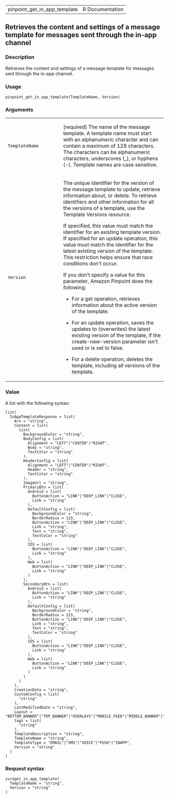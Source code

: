 <table style="width: 100%;">
<tbody>
<tr class="odd">
<td>pinpoint_get_in_app_template</td>
<td style="text-align: right;">R Documentation</td>
</tr>
</tbody>
</table>

## Retrieves the content and settings of a message template for messages sent through the in-app channel

### Description

Retrieves the content and settings of a message template for messages
sent through the in-app channel.

### Usage

    pinpoint_get_in_app_template(TemplateName, Version)

### Arguments

<table>
<colgroup>
<col style="width: 35%" />
<col style="width: 65%" />
</colgroup>
<tbody>
<tr class="odd">
<td><code
id="pinpoint_get_in_app_template_:_TemplateName">TemplateName</code></td>
<td><p>[required] The name of the message template. A template name must
start with an alphanumeric character and can contain a maximum of 128
characters. The characters can be alphanumeric characters, underscores
(_), or hyphens (-). Template names are case sensitive.</p></td>
</tr>
<tr class="even">
<td><code
id="pinpoint_get_in_app_template_:_Version">Version</code></td>
<td><p>The unique identifier for the version of the message template to
update, retrieve information about, or delete. To retrieve identifiers
and other information for all the versions of a template, use the
Template Versions resource.</p>
<p>If specified, this value must match the identifier for an existing
template version. If specified for an update operation, this value must
match the identifier for the latest existing version of the template.
This restriction helps ensure that race conditions don't occur.</p>
<p>If you don't specify a value for this parameter, Amazon Pinpoint does
the following:</p>
<ul>
<li><p>For a get operation, retrieves information about the active
version of the template.</p></li>
<li><p>For an update operation, saves the updates to (overwrites) the
latest existing version of the template, if the create-new-version
parameter isn't used or is set to false.</p></li>
<li><p>For a delete operation, deletes the template, including all
versions of the template.</p></li>
</ul></td>
</tr>
</tbody>
</table>

### Value

A list with the following syntax:

    list(
      InAppTemplateResponse = list(
        Arn = "string",
        Content = list(
          list(
            BackgroundColor = "string",
            BodyConfig = list(
              Alignment = "LEFT"|"CENTER"|"RIGHT",
              Body = "string",
              TextColor = "string"
            ),
            HeaderConfig = list(
              Alignment = "LEFT"|"CENTER"|"RIGHT",
              Header = "string",
              TextColor = "string"
            ),
            ImageUrl = "string",
            PrimaryBtn = list(
              Android = list(
                ButtonAction = "LINK"|"DEEP_LINK"|"CLOSE",
                Link = "string"
              ),
              DefaultConfig = list(
                BackgroundColor = "string",
                BorderRadius = 123,
                ButtonAction = "LINK"|"DEEP_LINK"|"CLOSE",
                Link = "string",
                Text = "string",
                TextColor = "string"
              ),
              IOS = list(
                ButtonAction = "LINK"|"DEEP_LINK"|"CLOSE",
                Link = "string"
              ),
              Web = list(
                ButtonAction = "LINK"|"DEEP_LINK"|"CLOSE",
                Link = "string"
              )
            ),
            SecondaryBtn = list(
              Android = list(
                ButtonAction = "LINK"|"DEEP_LINK"|"CLOSE",
                Link = "string"
              ),
              DefaultConfig = list(
                BackgroundColor = "string",
                BorderRadius = 123,
                ButtonAction = "LINK"|"DEEP_LINK"|"CLOSE",
                Link = "string",
                Text = "string",
                TextColor = "string"
              ),
              IOS = list(
                ButtonAction = "LINK"|"DEEP_LINK"|"CLOSE",
                Link = "string"
              ),
              Web = list(
                ButtonAction = "LINK"|"DEEP_LINK"|"CLOSE",
                Link = "string"
              )
            )
          )
        ),
        CreationDate = "string",
        CustomConfig = list(
          "string"
        ),
        LastModifiedDate = "string",
        Layout = "BOTTOM_BANNER"|"TOP_BANNER"|"OVERLAYS"|"MOBILE_FEED"|"MIDDLE_BANNER"|"CAROUSEL",
        tags = list(
          "string"
        ),
        TemplateDescription = "string",
        TemplateName = "string",
        TemplateType = "EMAIL"|"SMS"|"VOICE"|"PUSH"|"INAPP",
        Version = "string"
      )
    )

### Request syntax

    svc$get_in_app_template(
      TemplateName = "string",
      Version = "string"
    )
